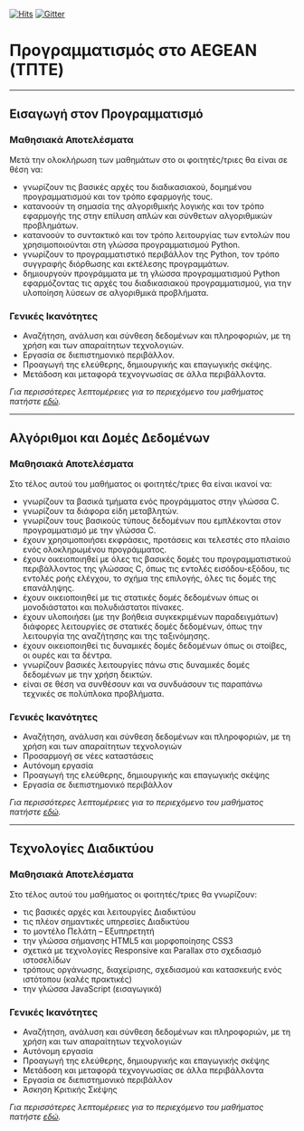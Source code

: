 <!--
![Lines of code](https://img.shields.io/tokei/lines/github/Effie375/TPTE_PLR)
![GitHub issues](https://img.shields.io/github/issues-raw/Effie375/TPTE_PLR)
![GitHub](https://img.shields.io/github/license/Effie375/TPTE_PLR)
-->
[![Hits](https://hits.seeyoufarm.com/api/count/incr/badge.svg?url=https%3A%2F%2Fgithub.com%2FEffie375%2FTPTE_PLR&count_bg=%2379C83D&title_bg=%23555555&icon=&icon_color=%23E7E7E7&title=hits&edge_flat=false)](https://hits.seeyoufarm.com)
[![Gitter](https://badges.gitter.im/ΤΠΤΕ-AEGEAN/community.svg)](https://gitter.im/ΤΠΤΕ-AEGEAN/community?utm_source=badge&utm_medium=badge&utm_campaign=pr-badge)

# Προγραμματισμός στο AEGEAN (ΤΠΤΕ)

---

## Εισαγωγή στον Προγραμματισμό

### Μαθησιακά Αποτελέσματα

Μετά την ολοκλήρωση των μαθημάτων στο οι φοιτητές/τριες θα είναι σε θέση να:

- γνωρίζουν τις βασικές αρχές του διαδικασιακού, δομημένου προγραμματισμού και τον τρόπο εφαρμογής τους.
- κατανοούν τη σημασία της αλγοριθμικής λογικής και τον τρόπο εφαρμογής της στην επίλυση απλών και σύνθετων αλγοριθμικών προβλημάτων.
- κατανοούν το συντακτικό και τον τρόπο λειτουργίας των εντολών που χρησιμοποιούνται στη γλώσσα προγραμματισμού Python.
- γνωρίζουν το προγραμματιστικό περιβάλλον της Python, τον τρόπο συγγραφής διόρθωσης και εκτέλεσης προγραμμάτων.
- δημιουργούν προγράμματα με τη γλώσσα προγραμματισμού Python εφαρμόζοντας τις
αρχές του διαδικασιακού προγραμματισμού, για την υλοποίηση λύσεων σε αλγοριθμικά προβλήματα.

### Γενικές Ικανότητες

- Αναζήτηση, ανάλυση και σύνθεση δεδομένων και πληροφοριών, με τη χρήση και των
απαραίτητων τεχνολογιών.
- Εργασία σε διεπιστημονικό περιβάλλον.
- Προαγωγή της ελεύθερης, δημιουργικής και επαγωγικής σκέψης.
- Μετάδοση και μεταφορά τεχνογνωσίας σε άλλα περιβάλλοντα.

*Για περισσότερες λεπτομέρειες για το περιεχόμενο του μαθήματος πατήστε [εδώ](PLR100/README.md).*

---

## Αλγόριθμοι και Δομές Δεδομένων

### Μαθησιακά Αποτελέσματα

Στο τέλος αυτού του μαθήματος οι φοιτητές/τριες θα είναι ικανοί να:

- γνωρίζουν τα βασικά τμήματα ενός προγράμματος στην γλώσσα C.
- γνωρίζουν τα διάφορα είδη μεταβλητών.
- γνωρίζουν τους βασικούς τύπους δεδομένων που εμπλέκονται στον προγραμματισμό με την γλώσσα C.
- έχουν χρησιμοποιήσει εκφράσεις, προτάσεις και τελεστές στο πλαίσιο ενός ολοκληρωμένου προγράμματος.
- έχουν οικειοποιηθεί με όλες τις βασικές δομές του προγραμματιστικού περιβάλλοντος της γλώσσας C, όπως τις εντολές εισόδου-εξόδου, τις εντολές ροής ελέγχου, το σχήμα της επιλογής, όλες τις δομές της επανάληψης.
- έχουν οικειοποιηθεί με τις στατικές δομές δεδομένων όπως οι μονοδιάστατοι και πολυδιάστατοι πίνακες.
- έχουν υλοποιήσει (με την βοήθεια συγκεκριμένων παραδειγμάτων) διάφορες λειτουργίες σε στατικές δομές δεδομένων, όπως την λειτουργία της αναζήτησης και της ταξινόμησης.
- έχουν οικειοποιηθεί τις δυναμικές δομές δεδομένων όπως οι στοίβες, οι ουρές και τα δέντρα.
- γνωρίζουν βασικές λειτουργίες πάνω στις δυναμικές δομές δεδομένων με την χρήση δεικτών.
- είναι σε θέση να συνθέσουν και να συνδυάσουν τις παραπάνω τεχνικές σε πολύπλοκα προβλήματα.

### Γενικές Ικανότητες

- Αναζήτηση, ανάλυση και σύνθεση δεδομένων και πληροφοριών, με τη χρήση και των απαραίτητων τεχνολογιών
- Προσαρμογή σε νέες καταστάσεις
- Αυτόνομη εργασία
- Προαγωγή της ελεύθερης, δημιουργικής και επαγωγικής σκέψης
- Εργασία σε διεπιστημονικό περιβάλλον

*Για περισσότερες λεπτομέρειες για το περιεχόμενο του μαθήματος πατήστε [εδώ](PLR132/README.md).*

---

## Τεχνολογίες Διαδικτύου

### Μαθησιακά Αποτελέσματα

Στο τέλος αυτού του μαθήματος οι φοιτητές/τριες θα γνωρίζουν:

- τις βασικές αρχές και λειτουργίες Διαδικτύου
- τις πλέον σημαντικές υπηρεσίες Διαδικτύου
- το μοντέλο Πελάτη – Εξυπηρετητή
- την γλώσσα σήμανσης HTML5 και μορφοποίησης CSS3
- σχετικά με τεχνολογίες Responsive και Parallax στο σχεδιασμό ιστοσελίδων
- τρόπους οργάνωσης, διαχείρισης, σχεδιασμού και κατασκευής ενός ιστότοπου (καλές πρακτικές)
- την γλώσσα JavaScript (εισαγωγικά)

### Γενικές Ικανότητες

- Αναζήτηση, ανάλυση και σύνθεση δεδομένων και πληροφοριών, με τη χρήση και των απαραίτητων τεχνολογιών
- Αυτόνομη εργασία
- Προαγωγή της ελεύθερης, δημιουργικής και επαγωγικής σκέψης
- Μετάδοση και μεταφορά τεχνογνωσίας σε άλλα περιβάλλοντα
- Εργασία σε διεπιστημονικό περιβάλλον
- Άσκηση Κριτικής Σκέψης

*Για περισσότερες λεπτομέρειες για το περιεχόμενο του μαθήματος πατήστε [εδώ](PLR104/README.md).*
